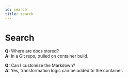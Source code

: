 ```yaml
---
id: search
title: search
---
```

# Search

**Q:** Where are docs stored?  
**A:** In a Git repo, pulled on container build.

**Q:** Can I customize the Markdown?  
**A:** Yes, transformation logic can be added to the container.